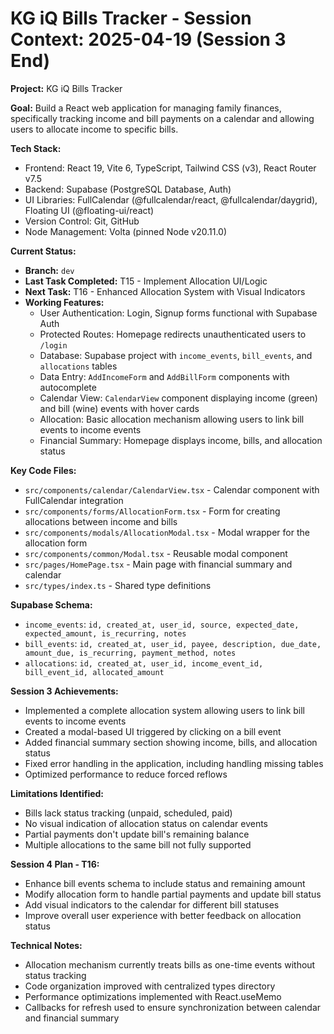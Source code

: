 # KG iQ Bills Tracker - Session Context: 2025-04-19 (Session 3 End)

**Project:** KG iQ Bills Tracker

**Goal:** Build a React web application for managing family finances, specifically tracking income and bill payments on a calendar and allowing users to allocate income to specific bills.

**Tech Stack:**
* Frontend: React 19, Vite 6, TypeScript, Tailwind CSS (v3), React Router v7.5
* Backend: Supabase (PostgreSQL Database, Auth)
* UI Libraries: FullCalendar (@fullcalendar/react, @fullcalendar/daygrid), Floating UI (@floating-ui/react)
* Version Control: Git, GitHub
* Node Management: Volta (pinned Node v20.11.0)

**Current Status:**
* **Branch:** `dev`
* **Last Task Completed:** T15 - Implement Allocation UI/Logic
* **Next Task:** T16 - Enhanced Allocation System with Visual Indicators
* **Working Features:**
    * User Authentication: Login, Signup forms functional with Supabase Auth
    * Protected Routes: Homepage redirects unauthenticated users to `/login`
    * Database: Supabase project with `income_events`, `bill_events`, and `allocations` tables
    * Data Entry: `AddIncomeForm` and `AddBillForm` components with autocomplete
    * Calendar View: `CalendarView` component displaying income (green) and bill (wine) events with hover cards
    * Allocation: Basic allocation mechanism allowing users to link bill events to income events
    * Financial Summary: Homepage displays income, bills, and allocation status

**Key Code Files:**
* `src/components/calendar/CalendarView.tsx` - Calendar component with FullCalendar integration
* `src/components/forms/AllocationForm.tsx` - Form for creating allocations between income and bills
* `src/components/modals/AllocationModal.tsx` - Modal wrapper for the allocation form
* `src/components/common/Modal.tsx` - Reusable modal component
* `src/pages/HomePage.tsx` - Main page with financial summary and calendar
* `src/types/index.ts` - Shared type definitions

**Supabase Schema:**
* `income_events`: `id, created_at, user_id, source, expected_date, expected_amount, is_recurring, notes`
* `bill_events`: `id, created_at, user_id, payee, description, due_date, amount_due, is_recurring, payment_method, notes`
* `allocations`: `id, created_at, user_id, income_event_id, bill_event_id, allocated_amount`

**Session 3 Achievements:**
* Implemented a complete allocation system allowing users to link bill events to income events
* Created a modal-based UI triggered by clicking on a bill event
* Added financial summary section showing income, bills, and allocation status
* Fixed error handling in the application, including handling missing tables
* Optimized performance to reduce forced reflows

**Limitations Identified:**
* Bills lack status tracking (unpaid, scheduled, paid)
* No visual indication of allocation status on calendar events
* Partial payments don't update bill's remaining balance
* Multiple allocations to the same bill not fully supported

**Session 4 Plan - T16:**
* Enhance bill events schema to include status and remaining amount
* Modify allocation form to handle partial payments and update bill status
* Add visual indicators to the calendar for different bill statuses
* Improve overall user experience with better feedback on allocation status

**Technical Notes:**
* Allocation mechanism currently treats bills as one-time events without status tracking
* Code organization improved with centralized types directory
* Performance optimizations implemented with React.useMemo
* Callbacks for refresh used to ensure synchronization between calendar and financial summary